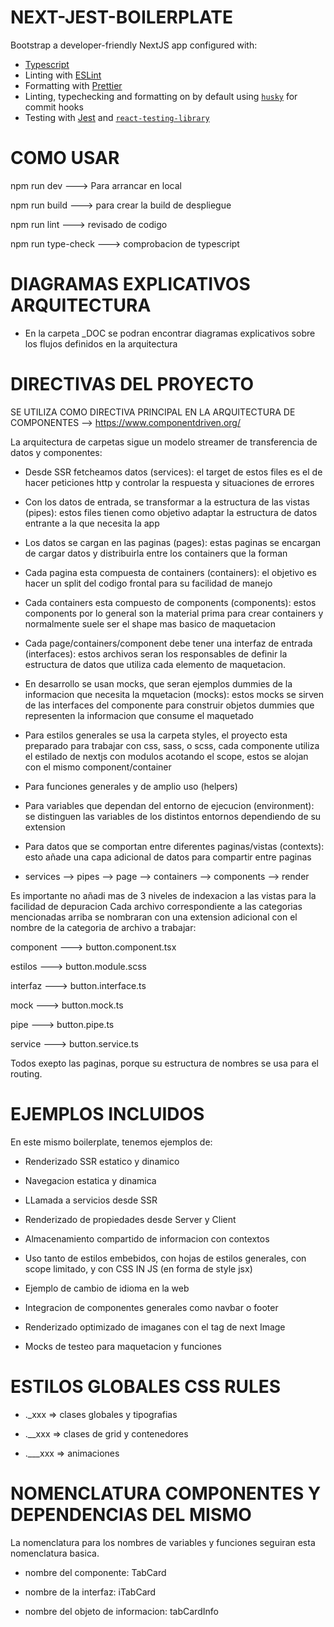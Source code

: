# NEXT-JEST-BOILERPLATE

Bootstrap a developer-friendly NextJS app configured with:

- [Typescript](https://www.typescriptlang.org/)
- Linting with [ESLint](https://eslint.org/)
- Formatting with [Prettier](https://prettier.io/)
- Linting, typechecking and formatting on by default using [`husky`](https://github.com/typicode/husky) for commit hooks
- Testing with [Jest](https://jestjs.io/) and [`react-testing-library`](https://testing-library.com/docs/react-testing-library/intro)

# COMO USAR

npm run dev ---> Para arrancar en local

npm run build ---> para crear la build de despliegue

npm run lint ---> revisado de codigo

npm run type-check ---> comprobacion de typescript

# DIAGRAMAS EXPLICATIVOS ARQUITECTURA

- En la carpeta _DOC se podran encontrar diagramas explicativos sobre los flujos definidos en la arquitectura

# DIRECTIVAS DEL PROYECTO

SE UTILIZA COMO DIRECTIVA PRINCIPAL EN LA ARQUITECTURA DE COMPONENTES --> https://www.componentdriven.org/

La arquitectura de carpetas sigue un modelo streamer de transferencia de datos y componentes:

- Desde SSR fetcheamos datos (services): el target de estos files es el de hacer peticiones http y controlar la respuesta y situaciones de errores

- Con los datos de entrada, se transformar a la estructura de las vistas (pipes): estos files tienen como objetivo adaptar la estructura de datos entrante a la que necesita la app

- Los datos se cargan en las paginas (pages): estas paginas se encargan de cargar datos y distribuirla entre los containers que la forman

- Cada pagina esta compuesta de containers (containers): el objetivo es hacer un split del codigo frontal para su facilidad de manejo

- Cada containers esta compuesto de components (components): estos components por lo general son la material prima para crear containers y normalmente suele ser el shape mas basico de maquetacion

- Cada page/containers/component debe tener una interfaz de entrada (interfaces): estos archivos seran los responsables de definir la estructura de datos que utiliza cada elemento de maquetacion.

- En desarrollo se usan mocks, que seran ejemplos dummies de la informacion que necesita la mquetacion (mocks): estos mocks se sirven de las interfaces del componente para construir objetos dummies que representen la informacion que consume el maquetado

- Para estilos generales se usa la carpeta styles, el proyecto esta preparado para trabajar con css, sass, o scss, cada componente utiliza el estilado de nextjs con modulos acotando el scope, estos se alojan con el mismo component/container

- Para funciones generales y de amplio uso (helpers)

- Para variables que dependan del entorno de ejecucion (environment): se distinguen las variables
de los distintos entornos dependiendo de su extension

- Para datos que se comportan entre diferentes paginas/vistas (contexts): esto añade una capa adicional de datos para compartir entre paginas


- services --> pipes --> page --> containers --> components --> render

Es importante no añadi mas de 3 niveles de indexacion a las vistas para la facilidad de depuracion
Cada archivo correspondiente a las categorias mencionadas arriba se nombraran con una extension adicional con el nombre de la categoria de archivo a trabajar:

component ---> button.component.tsx

estilos ---> button.module.scss

interfaz ---> button.interface.ts

mock ---> button.mock.ts

pipe ---> button.pipe.ts

service ---> button.service.ts


Todos exepto las paginas, porque su estructura de nombres se usa para el routing.

# EJEMPLOS INCLUIDOS

En este mismo boilerplate, tenemos ejemplos de:

- Renderizado SSR estatico y dinamico

- Navegacion estatica y dinamica

- LLamada a servicios desde SSR

- Renderizado de propiedades desde Server y Client

- Almacenamiento compartido de informacion con contextos

- Uso tanto de estilos embebidos, con hojas de estilos generales, con scope limitado, y con CSS IN JS (en forma de style jsx)

- Ejemplo de cambio de idioma en la web

- Integracion de componentes generales como navbar o footer

- Renderizado optimizado de imaganes con el tag de next Image

- Mocks de testeo para maquetacion y funciones

# ESTILOS GLOBALES CSS RULES

- ._xxx => clases globales y tipografias

- .__xxx => clases de grid y contenedores

- .___xxx => animaciones

# NOMENCLATURA COMPONENTES Y DEPENDENCIAS DEL MISMO

La nomenclatura para los nombres de variables y funciones seguiran esta nomenclatura basica.

- nombre del componente: TabCard

- nombre de la interfaz: iTabCard

- nombre del objeto de informacion: tabCardInfo
